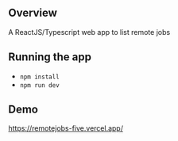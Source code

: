 ## Overview

A ReactJS/Typescript web app to list remote jobs

## Running the app

- `npm install`
- `npm run dev`

## Demo

https://remotejobs-five.vercel.app/
